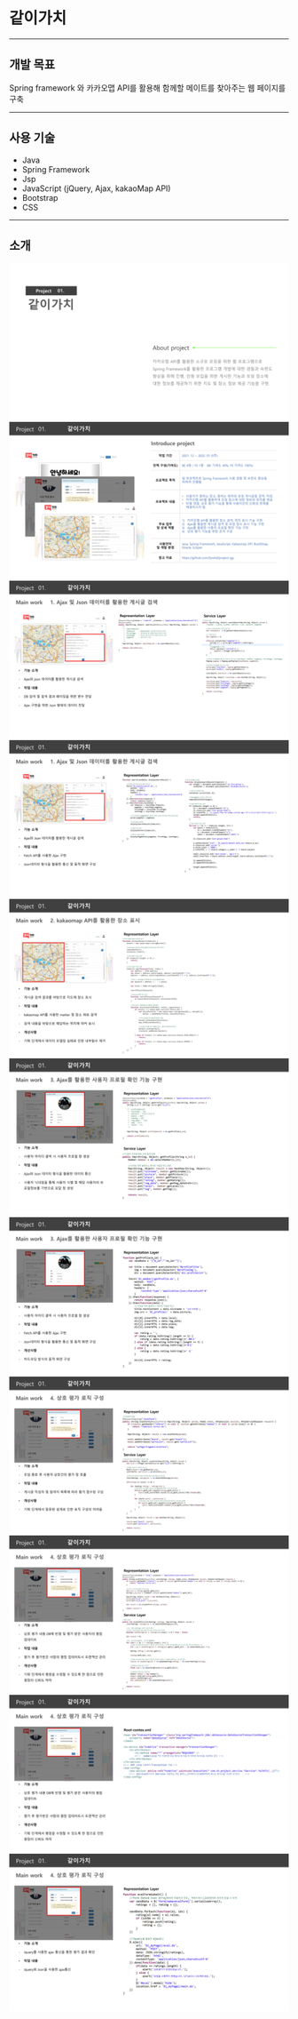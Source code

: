 # 같이가치

<hr>

## 개발 목표
<p>Spring framework 와 카카오맵 API를 활용해 함께할 메이트를 찾아주는 웹 페이지를 구축</p>
<hr>

## 사용 기술
<ul>
	<li>Java</li>
	<li>Spring Framework</li>
	<li>Jsp</li>
	<li>JavaScript (jQuery, Ajax, kakaoMap API)</li>
	<li>Bootstrap</li>
	<li>CSS</li>
</ul>
<hr>

## 소개
![같이가치 포트폴리오](/src/main/webapp/resources/images/슬라이드3.JPG)
![같이가치 포트폴리오](/src/main/webapp/resources/images/슬라이드4.JPG)
![같이가치 포트폴리오](/src/main/webapp/resources/images/슬라이드5.JPG)
![같이가치 포트폴리오](/src/main/webapp/resources/images/슬라이드6.JPG)
![같이가치 포트폴리오](/src/main/webapp/resources/images/슬라이드7.JPG)
![같이가치 포트폴리오](/src/main/webapp/resources/images/슬라이드8.JPG)
![같이가치 포트폴리오](/src/main/webapp/resources/images/슬라이드9.JPG)
![같이가치 포트폴리오](/src/main/webapp/resources/images/슬라이드10.JPG)
![같이가치 포트폴리오](/src/main/webapp/resources/images/슬라이드11.JPG)
![같이가치 포트폴리오](/src/main/webapp/resources/images/슬라이드12.JPG)
![같이가치 포트폴리오](/src/main/webapp/resources/images/슬라이드13.JPG)


